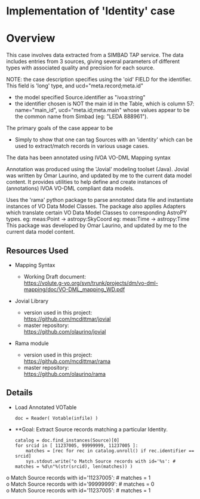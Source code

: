 # Implementation of 'Identity' case

# Overview
  This case involves data extracted from a SIMBAD TAP service.
  The data includes entries from 3 sources, giving several parameters of different types 
  with associated quality and precision for each source.

  NOTE: the case description specifies using the 'oid' FIELD for the identifier.
  This field is 'long' type, and ucd="meta.record;meta.id"
  * the model specified Source.identifier as "ivoa:string"
  * the identifier chosen is NOT the main id in the Table, which is column 57: name="main_id", ucd="meta.id;meta.main"
  whose values appear to be the common name from Simbad (eg: "LEDA  888961").

  The primary goals of the case appear to be
  * Simply to show that one can tag Sources with an 'identity' which can be used to 
    extract/match records in various usage cases.

  The data has been annotated using IVOA VO-DML Mapping syntax

  Annotation was produced using the 'Jovial' modeling toolset (Java).  Jovial
  was written by Omar Laurino, and updated by me to the current data model content.
  It provides utilities to help define and create instances of (annotations)
  IVOA VO-DML compliant data models.

  Uses the 'rama' python package to parse annotated data file and instantiate
  instances of VO Data Model Classes.  The package also applies Adapters which
  translate certain VO Data Model Classes to corresponding AstroPY types.
    eg: meas:Point -> astropy:SkyCoord
    eg: meas:Time  -> astropy:Time
  This package was developed by Omar Laurino, and updated by me to the current 
  data model content.

## Resources Used
* Mapping Syntax
  + Working Draft document:  
    https://volute.g-vo.org/svn/trunk/projects/dm/vo-dml-mapping/doc/VO-DML_mapping_WD.pdf

* Jovial Library
  + version used in this project:  
    https://github.com/mcdittmar/jovial
  + master repository:  
    https://github.com/olaurino/jovial

* Rama module
  + version used in this project:  
    https://github.com/mcdittmar/rama
  + master repository:  
    https://github.com/olaurino/rama

## Details
* Load Annotated VOTable
    ```
    doc = Reader( Votable(infile) )
    ```

* **Goal: Extract Source records matching a particular Identity.
    ```
    catalog = doc.find_instances(Source)[0]
    for srcid in [ 11237005, 99999999, 11237005 ]:
        matches = [rec for rec in catalog.unroll() if rec.identifier == srcid]
        sys.stdout.write("o Match Source records with id='%s': # matches = %d\n"%(str(srcid), len(matches)) )
    ```
o Match Source records with id='11237005': # matches = 1  
o Match Source records with id='99999999': # matches = 0  
o Match Source records with id='11237005': # matches = 1  

